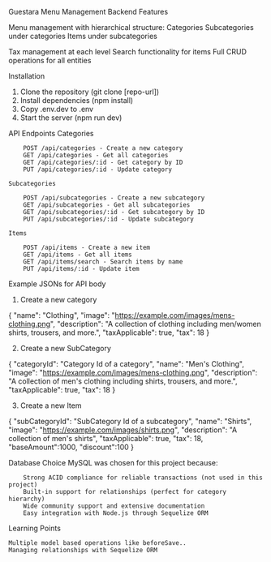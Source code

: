 Guestara Menu Management Backend
Features

Menu management with hierarchical structure:
    Categories
    Subcategories under categories
    Items under subcategories

Tax management at each level
Search functionality for items
Full CRUD operations for all entities


Installation
1. Clone the repository (git clone [repo-url])
2. Install dependencies (npm install)
3. Copy .env.dev to .env
4. Start the server (npm run dev)

API Endpoints
    Categories

        POST /api/categories - Create a new category
        GET /api/categories - Get all categories
        GET /api/categories/:id - Get category by ID
        PUT /api/categories/:id - Update category

    Subcategories

        POST /api/subcategories - Create a new subcategory
        GET /api/subcategories - Get all subcategories
        GET /api/subcategories/:id - Get subcategory by ID
        PUT /api/subcategories/:id - Update subcategory
    
    Items

        POST /api/items - Create a new item
        GET /api/items - Get all items
        GET /api/items/search - Search items by name
        PUT /api/items/:id - Update item



Example JSONs for API body
1. Create a new category

{
  "name": "Clothing",
  "image": "https://example.com/images/mens-clothing.png",
  "description": "A collection of clothing including men/women shirts, trousers, and more.",
  "taxApplicable": true,
  "tax": 18
}

2. Create a new SubCategory

{
  "categoryId": "Category Id of a category",
  "name": "Men's Clothing",
  "image": "https://example.com/images/mens-clothing.png",
  "description": "A collection of men's clothing including shirts, trousers, and more.",
  "taxApplicable": true,
  "tax": 18
}

3. Create a new Item

{
  "subCategoryId": "SubCategory Id of a subcategory",
  "name": "Shirts",
  "image": "https://example.com/images/shirts.png",
  "description": "A collection of men's shirts",
  "taxApplicable": true,
  "tax": 18,
  "baseAmount":1000,
  "discount":100
}

Database Choice
    MySQL was chosen for this project because:

        Strong ACID compliance for reliable transactions (not used in this project)
        Built-in support for relationships (perfect for category hierarchy)
        Wide community support and extensive documentation
        Easy integration with Node.js through Sequelize ORM 

Learning Points

    Multiple model based operations like beforeSave..
    Managing relationships with Sequelize ORM
    



